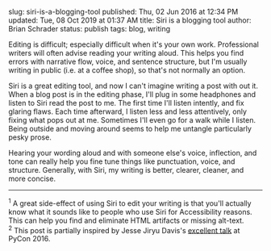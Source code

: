 slug: siri-is-a-blogging-tool
published: Thu, 02 Jun 2016 at 12:34 PM
updated: Tue, 08 Oct 2019 at 01:37 AM
title: Siri is a blogging tool
author: Brian Schrader
status: publish 
tags: blog, writing

Editing is difficult; especially difficult when it's your own work.
Professional writers will often advise reading your writing aloud. This helps
you find errors with narrative flow, voice, and sentence structure, but I'm
usually writing in public (i.e. at a coffee shop), so that's not normally an
option. 

Siri is a great editing tool, and now I can't imagine writing a
post with out it. When a blog post is in the editing
phase, I'll plug in some headphones and listen to Siri read the post to me. The
first time I'll listen intently, and fix glaring flaws. Each time afterward, I
listen less and less attentively, only fixing what pops out at me. Sometimes I'll even go for a walk while I listen. Being outside and moving around seems to help me untangle particularly pesky prose.

Hearing your wording aloud and with someone else's voice, inflection, and tone can really help you fine tune things like punctuation, voice, and structure. Generally, with Siri, my writing is better, clearer, cleaner, and more concise.

------


<div class="footnote">
<sup>1</sup> A great side-effect of using Siri to edit your writing is
that you'll actually know what it sounds like to people who use Siri for
Accessibility reasons. This can help you find and eliminate HTML artifacts or
missing alt-text.
<br />
<sup>2</sup> This post is partially inspired by Jesse Jiryu Davis's <a href=https://emptysqua.re/blog/the-write-an-excellent-programming-blog-page/">excellent talk</a> at PyCon
2016.
</div>






